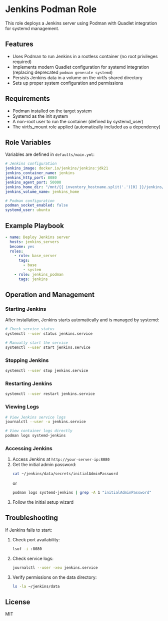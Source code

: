 # Jenkins Podman Role

This role deploys a Jenkins server using Podman with Quadlet integration for systemd management.

## Features

- Uses Podman to run Jenkins in a rootless container (no root privileges required)
- Implements modern Quadlet configuration for systemd integration (replacing deprecated `podman generate systemd`)
- Persists Jenkins data in a volume on the virtfs shared directory
- Sets up proper system configuration and permissions

## Requirements

- Podman installed on the target system
- Systemd as the init system
- A non-root user to run the container (defined by systemd_user)
- The virtfs_mount role applied (automatically included as a dependency)

## Role Variables

Variables are defined in `defaults/main.yml`:

```yaml
# Jenkins configuration
jenkins_image: docker.io/jenkins/jenkins:jdk21
jenkins_container_name: jenkins
jenkins_http_port: 8080
jenkins_agent_port: 50000
jenkins_home_dir: "/mnt/{{ inventory_hostname.split('.')[0] }}/jenkins/data"
jenkins_volume_name: jenkins_home

# Podman configuration
podman_socket_enabled: false
systemd_user: ubuntu
```

## Example Playbook

```yaml
- name: Deploy Jenkins server
  hosts: jenkins_servers
  become: yes
  roles:
    - role: base_server
      tags: 
        - base
        - system
    - role: jenkins_podman
      tags: jenkins
```

## Operation and Management

### Starting Jenkins
After installation, Jenkins starts automatically and is managed by systemd:

```bash
# Check service status
systemctl --user status jenkins.service

# Manually start the service
systemctl --user start jenkins.service
```

### Stopping Jenkins
```bash
systemctl --user stop jenkins.service
```

### Restarting Jenkins
```bash
systemctl --user restart jenkins.service
```

### Viewing Logs
```bash
# View Jenkins service logs
journalctl --user -u jenkins.service

# View container logs directly
podman logs systemd-jenkins
```

### Accessing Jenkins

1. Access Jenkins at `http://your-server-ip:8080`
2. Get the initial admin password:
   ```bash
   cat ~/jenkins/data/secrets/initialAdminPassword
   ```
   or
   ```bash
   podman logs systemd-jenkins | grep -A 1 "initialAdminPassword"
   ```
3. Follow the initial setup wizard

## Troubleshooting

If Jenkins fails to start:

1. Check port availability:
   ```bash
   lsof -i :8080
   ```

2. Check service logs:
   ```bash
   journalctl --user -xeu jenkins.service
   ```

3. Verify permissions on the data directory:
   ```bash
   ls -la ~/jenkins/data
   ```

## License

MIT 